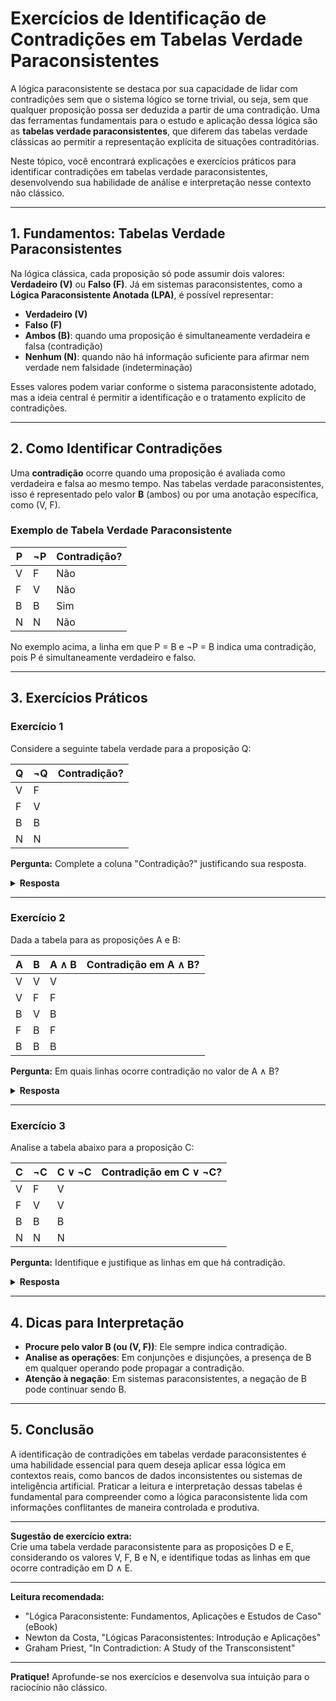 # Exercícios de Identificação de Contradições em Tabelas Verdade Paraconsistentes

A lógica paraconsistente se destaca por sua capacidade de lidar com contradições sem que o sistema lógico se torne trivial, ou seja, sem que qualquer proposição possa ser deduzida a partir de uma contradição. Uma das ferramentas fundamentais para o estudo e aplicação dessa lógica são as **tabelas verdade paraconsistentes**, que diferem das tabelas verdade clássicas ao permitir a representação explícita de situações contraditórias.

Neste tópico, você encontrará explicações e exercícios práticos para identificar contradições em tabelas verdade paraconsistentes, desenvolvendo sua habilidade de análise e interpretação nesse contexto não clássico.

---

## 1. Fundamentos: Tabelas Verdade Paraconsistentes

Na lógica clássica, cada proposição só pode assumir dois valores: **Verdadeiro (V)** ou **Falso (F)**. Já em sistemas paraconsistentes, como a **Lógica Paraconsistente Anotada (LPA)**, é possível representar:

- **Verdadeiro (V)**
- **Falso (F)**
- **Ambos (B)**: quando uma proposição é simultaneamente verdadeira e falsa (contradição)
- **Nenhum (N)**: quando não há informação suficiente para afirmar nem verdade nem falsidade (indeterminação)

Esses valores podem variar conforme o sistema paraconsistente adotado, mas a ideia central é permitir a identificação e o tratamento explícito de contradições.

---

## 2. Como Identificar Contradições

Uma **contradição** ocorre quando uma proposição é avaliada como verdadeira e falsa ao mesmo tempo. Nas tabelas verdade paraconsistentes, isso é representado pelo valor **B** (ambos) ou por uma anotação específica, como (V, F).

### Exemplo de Tabela Verdade Paraconsistente

| P | ¬P | Contradição? |
|---|----|--------------|
| V | F  | Não          |
| F | V  | Não          |
| B | B  | Sim          |
| N | N  | Não          |

No exemplo acima, a linha em que P = B e ¬P = B indica uma contradição, pois P é simultaneamente verdadeiro e falso.

---

## 3. Exercícios Práticos

### Exercício 1

Considere a seguinte tabela verdade para a proposição Q:

| Q  | ¬Q | Contradição? |
|----|----|--------------|
| V  | F  |              |
| F  | V  |              |
| B  | B  |              |
| N  | N  |              |

**Pergunta:** Complete a coluna "Contradição?" justificando sua resposta.

<details>
<summary><strong>Resposta</strong></summary>

- Q = V, ¬Q = F → Não há contradição, pois Q é apenas verdadeiro.
- Q = F, ¬Q = V → Não há contradição, pois Q é apenas falso.
- Q = B, ¬Q = B → Há contradição, pois Q é simultaneamente verdadeiro e falso.
- Q = N, ¬Q = N → Não há contradição, pois não há informação suficiente.
</details>

---

### Exercício 2

Dada a tabela para as proposições A e B:

| A  | B  | A ∧ B | Contradição em A ∧ B? |
|----|----|-------|-----------------------|
| V  | V  | V     |                       |
| V  | F  | F     |                       |
| B  | V  | B     |                       |
| F  | B  | F     |                       |
| B  | B  | B     |                       |

**Pergunta:** Em quais linhas ocorre contradição no valor de A ∧ B?

<details>
<summary><strong>Resposta</strong></summary>

O valor B em A ∧ B indica contradição. Assim, ocorre contradição nas linhas 3 e 5.
</details>

---

### Exercício 3

Analise a tabela abaixo para a proposição C:

| C  | ¬C | C ∨ ¬C | Contradição em C ∨ ¬C? |
|----|----|--------|------------------------|
| V  | F  | V      |                        |
| F  | V  | V      |                        |
| B  | B  | B      |                        |
| N  | N  | N      |                        |

**Pergunta:** Identifique e justifique as linhas em que há contradição.

<details>
<summary><strong>Resposta</strong></summary>

A contradição ocorre na linha 3, onde C ∨ ¬C = B, indicando que a disjunção é simultaneamente verdadeira e falsa.
</details>

---

## 4. Dicas para Interpretação

- **Procure pelo valor B (ou (V, F))**: Ele sempre indica contradição.
- **Analise as operações**: Em conjunções e disjunções, a presença de B em qualquer operando pode propagar a contradição.
- **Atenção à negação**: Em sistemas paraconsistentes, a negação de B pode continuar sendo B.

---

## 5. Conclusão

A identificação de contradições em tabelas verdade paraconsistentes é uma habilidade essencial para quem deseja aplicar essa lógica em contextos reais, como bancos de dados inconsistentes ou sistemas de inteligência artificial. Praticar a leitura e interpretação dessas tabelas é fundamental para compreender como a lógica paraconsistente lida com informações conflitantes de maneira controlada e produtiva.

---

**Sugestão de exercício extra:**  
Crie uma tabela verdade paraconsistente para as proposições D e E, considerando os valores V, F, B e N, e identifique todas as linhas em que ocorre contradição em D ∧ E.

---

**Leitura recomendada:**  
- "Lógica Paraconsistente: Fundamentos, Aplicações e Estudos de Caso" (eBook)
- Newton da Costa, "Lógicas Paraconsistentes: Introdução e Aplicações"
- Graham Priest, "In Contradiction: A Study of the Transconsistent"

---

**Pratique!** Aprofunde-se nos exercícios e desenvolva sua intuição para o raciocínio não clássico.